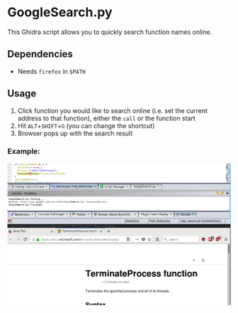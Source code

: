 # GoogleSearch.py

This Ghidra script allows you to quickly search function names online.

## Dependencies

- Needs `firefox` in `$PATH`

## Usage

1. Click function you would like to search online (i.e. set the current address to that function), either the `call` or the function start
2. Hit `ALT`+`SHIFT`+`G` (you can change the shortcut)
3. Browser pops up with the search result

### Example:

![Example of GoogleSearch.py](GoogleSearch.png)
